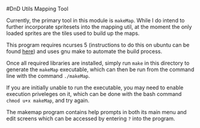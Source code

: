 #DnD Utils Mapping Tool

Currently, the primary tool in this module is `makeMap`. While I do intend to 
further incorporate spritesets into the mapping util, at the moment the only 
loaded sprites are the tiles used to build up the maps.

This program requires ncurses 5 (instructions to do this on ubuntu can be found 
[here](https://askubuntu.com/questions/270381/how-do-i-install-ncurses-header-files))
and uses gnu make to automate the build process.

Once all required libraries are installed, simply run `make` in this directory 
to generate the `makeMap` executable, which can then be run from the command 
line with the command `./makeMap`.

If you are initially unable to run the executable, you may need to enable 
execution priveleges on it, which can be done with the bash command 
`chmod u+x makeMap`, and try again.

The makemap program contains help prompts in both its main menu and edit screens
which can be accessed by entering `?` into the program.